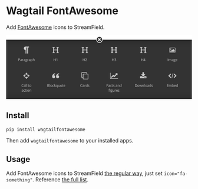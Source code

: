 Wagtail FontAwesome
====================
Add [FontAwesome](https://github.com/FortAwesome/Font-Awesome) icons to StreamField.

![Screenshot](screenshot.png)

Install
-------

    pip install wagtailfontawesome

Then add `wagtailfontawesome` to your installed apps.

Usage
-----
Add FontAwesome icons to StreamField [the regular way](http://docs.wagtail.io/en/latest/topics/streamfield.html#basic-block-types), just set `icon="fa-something"`. Reference [the full list](http://fontawesome.io/icons/).

